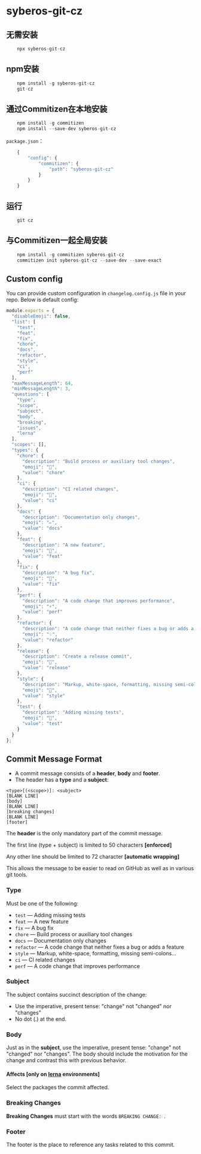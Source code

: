 # syberos-git-cz

## 无需安装
```javascript
    npx syberos-git-cz
```

## npm安装
```javascript
    npm install -g syberos-git-cz
    git-cz
```

## 通过Commitizen在本地安装
```javascript
    npm install -g commitizen
    npm install --save-dev syberos-git-cz
```

`package.json`：
```javascript
    {
        "config": {
            "commitizen": {
                "path": "syberos-git-cz"
            }
        }
    }
```

## 运行
```javascript
    git cz
```

## 与Commitizen一起全局安装
```javascript
    npm install -g commitizen syberos-git-cz
    commitizen init syberos-git-cz --save-dev --save-exact
```



## Custom config

You can provide custom configuration in `changelog.config.js` file
in your repo. Below is default config:

```js
module.exports = {
  "disableEmoji": false,
  "list": [
    "test",
    "feat",
    "fix",
    "chore",
    "docs",
    "refactor",
    "style",
    "ci",
    "perf"
  ],
  "maxMessageLength": 64,
  "minMessageLength": 3,
  "questions": [
    "type",
    "scope",
    "subject",
    "body",
    "breaking",
    "issues",
    "lerna"
  ],
  "scopes": [],
  "types": {
    "chore": {
      "description": "Build process or auxiliary tool changes",
      "emoji": "🤖",
      "value": "chore"
    },
    "ci": {
      "description": "CI related changes",
      "emoji": "🎡",
      "value": "ci"
    },
    "docs": {
      "description": "Documentation only changes",
      "emoji": "✏️",
      "value": "docs"
    },
    "feat": {
      "description": "A new feature",
      "emoji": "🎸",
      "value": "feat"
    },
    "fix": {
      "description": "A bug fix",
      "emoji": "🐛",
      "value": "fix"
    },
    "perf": {
      "description": "A code change that improves performance",
      "emoji": "⚡️",
      "value": "perf"
    },
    "refactor": {
      "description": "A code change that neither fixes a bug or adds a feature",
      "emoji": "💡",
      "value": "refactor"
    },
    "release": {
      "description": "Create a release commit",
      "emoji": "🏹",
      "value": "release"
    },
    "style": {
      "description": "Markup, white-space, formatting, missing semi-colons...",
      "emoji": "💄",
      "value": "style"
    },
    "test": {
      "description": "Adding missing tests",
      "emoji": "💍",
      "value": "test"
    }
  }
};
```

## Commit Message Format

* A commit message consists of a **header**, **body** and **footer**.
* The header has a **type** and a **subject**:

```
<type>[(<scope>)]: <subject>
[BLANK LINE]
[body]
[BLANK LINE]
[breaking changes]
[BLANK LINE]
[footer]
```

The **header** is the only mandatory part of the commit message.

The first line (type + subject) is limited to 50 characters **[enforced]**

Any other line should be limited to 72 character **[automatic wrapping]**

This allows the message to be easier to read on GitHub as well as in various git tools.

### Type

Must be one of the following:

- `test` &mdash; Adding missing tests
- `feat` &mdash; A new feature
- `fix` &mdash; A bug fix
- `chore` &mdash; Build process or auxiliary tool changes
- `docs` &mdash; Documentation only changes
- `refactor` &mdash; A code change that neither fixes a bug or adds a feature
- `style` &mdash; Markup, white-space, formatting, missing semi-colons...
- `ci` &mdash; CI related changes
- `perf` &mdash; A code change that improves performance


### Subject

The subject contains succinct description of the change:

* Use the imperative, present tense: "change" not "changed" nor "changes"
* No dot (.) at the end.

### Body

Just as in the **subject**, use the imperative, present tense: "change" not "changed" nor "changes".
The body should include the motivation for the change and contrast this with previous behavior.

#### Affects [only on [lerna](https://lernajs.io/) environments]

Select the packages the commit affected.

### Breaking Changes

**Breaking Changes** must start with the words `BREAKING CHANGE: `.

### Footer

The footer is the place to reference any tasks related to this commit.


